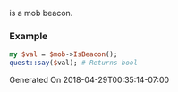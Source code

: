 is a mob beacon.
### Example

```perl
my $val = $mob->IsBeacon();
quest::say($val); # Returns bool
```


Generated On 2018-04-29T00:35:14-07:00
